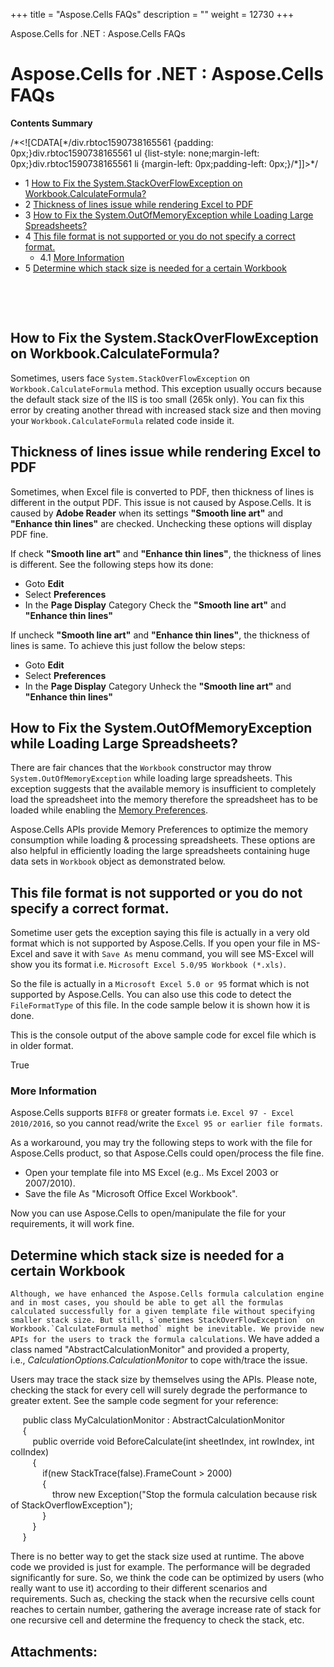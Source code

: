 +++
title = "Aspose.Cells FAQs" 
description = "" 
weight = 12730 
+++

Aspose.Cells for .NET : Aspose.Cells FAQs  

# Aspose.Cells for .NET : Aspose.Cells FAQs


**Contents Summary**

/\*<!\[CDATA\[\*/div.rbtoc1590738165561 {padding: 0px;}div.rbtoc1590738165561 ul {list-style: none;margin-left: 0px;}div.rbtoc1590738165561 li {margin-left: 0px;padding-left: 0px;}/\*\]\]>\*/

*   1 [How to Fix the System.StackOverFlowException on Workbook.CalculateFormula?](#Aspose.CellsFAQs-HowtoFixtheSystem.StackOverFlowExceptiononWorkbook.CalculateFormula?)
*   2 [Thickness of lines issue while rendering Excel to PDF](#Aspose.CellsFAQs-ThicknessoflinesissuewhilerenderingExceltoPDF)
*   3 [How to Fix the System.OutOfMemoryException while Loading Large Spreadsheets?](#Aspose.CellsFAQs-HowtoFixtheSystem.OutOfMemoryExceptionwhileLoadingLargeSpreadsheets?)
*   4 [This file format is not supported or you do not specify a correct format.](#Aspose.CellsFAQs-Thisfileformatisnotsupportedoryoudonotspecifyacorrectformat.)
    *   4.1 [More Information](#Aspose.CellsFAQs-MoreInformation)
*   5 [Determine which stack size is needed for a certain Workbook](#Aspose.CellsFAQs-DeterminewhichstacksizeisneededforacertainWorkbook)

 

 

## How to Fix the System.StackOverFlowException on Workbook.CalculateFormula?

Sometimes, users face `System.StackOverFlowException` on `Workbook.CalculateFormula` method. This exception usually occurs because the default stack size of the IIS is too small (265k only). You can fix this error by creating another thread with increased stack size and then moving your `Workbook.CalculateFormula` related code inside it.

## Thickness of lines issue while rendering Excel to PDF

Sometimes, when Excel file is converted to PDF, then thickness of lines is different in the output PDF. This issue is not caused by Aspose.Cells. It is caused by **Adobe Reader** when its settings **"Smooth line art"** and **"Enhance thin lines"** are checked. Unchecking these options will display PDF fine.

If check **"Smooth line art"** and **"Enhance thin lines"**, the thickness of lines is different. See the following steps how its done:

*   Goto **Edit**
*   Select **Preferences**
*   In the **Page Display** Category Check the **"Smooth line art"** and **"Enhance thin lines"**

If uncheck **"Smooth line art"** and **"Enhance thin lines"**, the thickness of lines is same. To achieve this just follow the below steps:

*   Goto **Edit**
*   Select **Preferences**
*   In the **Page Display** Category Unheck the **"Smooth line art"** and **"Enhance thin lines"**

## How to Fix the System.OutOfMemoryException while Loading Large Spreadsheets?

There are fair chances that the `Workbook` constructor may throw `System.OutOfMemoryException` while loading large spreadsheets. This exception suggests that the available memory is insufficient to completely load the spreadsheet into the memory therefore the spreadsheet has to be loaded while enabling the [Memory Preferences](http://www.aspose.com/docs/display/cellsnet/Optimizing+Memory+Usage+while+Working+with+Big+Files+having+Large+Datasets).

Aspose.Cells APIs provide Memory Preferences to optimize the memory consumption while loading & processing spreadsheets. These options are also helpful in efficiently loading the large spreadsheets containing huge data sets in `Workbook` object as demonstrated below.

## This file format is not supported or you do not specify a correct format.

Sometime user gets the exception saying this file is actually in a very old format which is not supported by Aspose.Cells. If you open your file in MS-Excel and save it with `Save As` menu command, you will see MS-Excel will show you its format i.e. `Microsoft Excel 5.0/95 Workbook (*.xls)`.

So the file is actually in a `Microsoft Excel 5.0 or 95` format which is not supported by Aspose.Cells. You can also use this code to detect the `FileFormatType` of this file. In the code sample below it is shown how it is done.

  
This is the console output of the above sample code for excel file which is in older format.

True

### More Information

Aspose.Cells supports `BIFF8` or greater formats i.e. `Excel 97 - Excel 2010/2016`, so you cannot read/write the `Excel 95 or earlier file formats`.

As a workaround, you may try the following steps to work with the file for Aspose.Cells product, so that Aspose.Cells could open/process the file fine.

*   Open your template file into MS Excel (e.g.. Ms Excel 2003 or 2007/2010).
*   Save the file As "Microsoft Office Excel Workbook".

Now you can use Aspose.Cells to open/manipulate the file for your requirements, it will work fine.

## Determine which stack size is needed for a certain Workbook

``Although, we have enhanced the Aspose.Cells formula calculation engine and in most cases, you should be able to get all the formulas calculated successfully for a given template file without specifying smaller stack size. But still, s`ometimes StackOverFlowException` on Workbook.`CalculateFormula method` might be inevitable. We provide new APIs for the users to track the formula calculations``. We have added a class named "AbstractCalculationMonitor" and provided a property, i.e., *CalculationOptions.CalculationMonitor* to cope with/trace the issue.

Users may trace the stack size by themselves using the APIs. Please note, checking the stack for every cell will surely degrade the performance to greater extent. See the sample code segment for your reference:

     public class MyCalculationMonitor : AbstractCalculationMonitor   
     {   
         public override void BeforeCalculate(int sheetIndex, int rowIndex, int colIndex)   
         {   
             if(new StackTrace(false).FrameCount > 2000)   
             {   
                 throw new Exception("Stop the formula calculation because risk of StackOverflowException");   
             }   
         }   
     } 

There is no better way to get the stack size used at runtime. The above code we provided is just for example. The performance will be degraded significantly for sure. So, we think the code can be optimized by users (who really want to use it) according to their different scenarios and requirements. Such as, checking the stack when the recursive cells count reaches to certain number, gathering the average increase rate of stack for one recursive cell and determine the frequency to check the stack, etc.

## Attachments:


